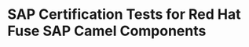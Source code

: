 SAP Certification Tests for Red Hat Fuse SAP Camel Components
=============================================================